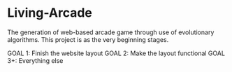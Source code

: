 # Living-Arcade
The generation of web-based arcade game through use of evolutionary algorithms. This
project is as the very beginning stages. 

GOAL 1: Finish the website layout
GOAL 2: Make the layout functional
GOAL 3+: Everything else
